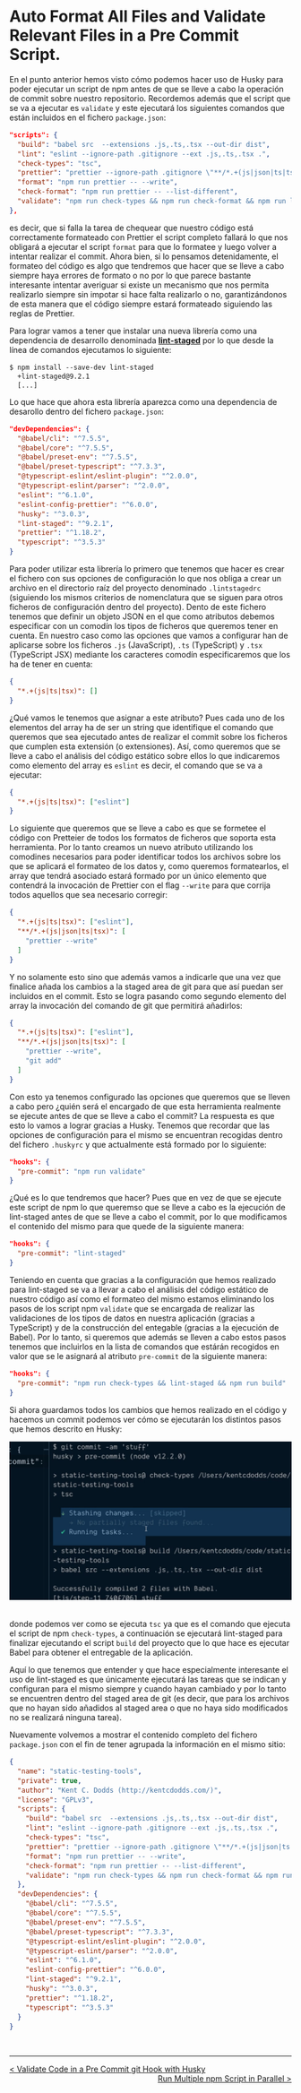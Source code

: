 # Auto Format All Files and Validate Relevant Files in a Pre Commit Script.

En el punto anterior hemos visto cómo podemos hacer uso de Husky para poder ejecutar un script de npm antes de que se lleve a cabo la operación de commit sobre nuestro repositorio. Recordemos además que el script que se va a ejecutar es `validate` y este ejecutará los siguientes comandos que están incluidos en el fichero `package.json`:

```json
"scripts": {
  "build": "babel src  --extensions .js,.ts,.tsx --out-dir dist",
  "lint": "eslint --ignore-path .gitignore --ext .js,.ts,.tsx .",
  "check-types": "tsc",
  "prettier": "prettier --ignore-path .gitignore \"**/*.+(js|json|ts|tsx)\"",
  "format": "npm run prettier -- --write",
  "check-format": "npm run prettier -- --list-different",
  "validate": "npm run check-types && npm run check-format && npm run lint && npm run built"
},
```

es decir, que si falla la tarea de chequear que nuestro código está correctamente formateado con Prettier el script completo fallará lo que nos obligará a ejecutar el script `format` para que lo formatee y luego volver a intentar realizar el commit. Ahora bien, si lo pensamos detenidamente, el formateo del código es algo que tendremos que hacer que se lleve a cabo siempre haya errores de formato o no por lo que parece bastante interesante intentar averiguar si existe un mecanismo que nos permita realizarlo siempre sin impotar si hace falta realizarlo o no, garantizándonos de esta manera que el código siempre estará formateado siguiendo las reglas de Prettier.

Para lograr vamos a tener que instalar una nueva librería como una dependencia de desarrollo denominada **[lint-staged](https://github.com/okonet/lint-staged)** por lo que desde la línea de comandos ejecutamos lo siguiente:

```console
$ npm install --save-dev lint-staged
  +lint-staged@9.2.1
  [...]
```

Lo que hace que ahora esta librería aparezca como una dependencia de desarollo dentro del fichero `package.json`:

```json
"devDependencies": {
  "@babel/cli": "^7.5.5",
  "@babel/core": "^7.5.5",
  "@babel/preset-env": "^7.5.5",
  "@babel/preset-typescript": "^7.3.3",
  "@typescript-eslint/eslint-plugin": "^2.0.0",
  "@typescript-eslint/parser": "^2.0.0",
  "eslint": "^6.1.0",
  "eslint-config-prettier": "^6.0.0",
  "husky": "^3.0.3",
  "lint-staged": "^9.2.1",
  "prettier": "^1.18.2",
  "typescript": "^3.5.3"
}
```

Para poder utilizar esta librería lo primero que tenemos que hacer es crear el fichero con sus opciones de configuración lo que nos obliga a crear un archivo en el directorio raíz del proyecto denominado `.lintstagedrc` (siguiendo los mismos criterios de nomenclatura que se siguen para otros ficheros de configuración dentro del proyecto). Dento de este fichero tenemos que definir un objeto JSON en el que como atributos debemos especificar con un comodín los tipos de ficheros que queremos tener en cuenta. En nuestro caso como las opciones que vamos a configurar han de aplicarse sobre los ficheros `.js` (JavaScript), `.ts` (TypeScript) y `.tsx` (TypeScript JSX) mediante los caracteres comodín especificaremos que los ha de tener en cuenta:

```json
{
  "*.+(js|ts|tsx)": []
}
```

¿Qué vamos le tenemos que asignar a este atributo? Pues cada uno de los elementos del array ha de ser un string que identifique el comando que queremos que sea ejecutado antes de realizar el commit sobre los ficheros que cumplen esta extensión (o extensiones). Así, como queremos que se lleve a cabo el análisis del código estático sobre ellos lo que indicaremos como elemento del array es `eslint` es decir, el comando que se va a ejecutar:

```json
{
  "*.+(js|ts|tsx)": ["eslint"]
}
```

Lo siguiente que queremos que se lleve a cabo es que se formetee el código con Pretteier de todos los formatos de ficheros que soporta esta herramienta. Por lo tanto creamos un nuevo atributo utilizando los comodines necesarios para poder identificar todos los archivos sobre los que se aplicará el formateo de los datos y, como queremos formatearlos, el array que tendrá asociado estará formado por un único elemento que contendrá la invocación de Prettier con el flag `--write` para que corrija todos aquellos que sea necesario corregir:

```json
{
  "*.+(js|ts|tsx)": ["eslint"],
  "**/*.+(js|json|ts|tsx)": [
    "prettier --write"
  ]
}
```

Y no solamente esto sino que además vamos a indicarle que una vez que finalice añada los cambios a la staged area de git para que así puedan ser incluidos en el commit. Esto se logra pasando como segundo elemento del array la invocación del comando de git que permitirá añadirlos:

```json
{
  "*.+(js|ts|tsx)": ["eslint"],
  "**/*.+(js|json|ts|tsx)": [
    "prettier --write",
    "git add"
  ]
}
```

Con esto ya tenemos configurado las opciones que queremos que se lleven a cabo pero ¿quién será el encargado de que esta herramienta realmente se ejecute antes de que se lleve a cabo el commit? La respuesta es que esto lo vamos a lograr gracias a Husky. Tenemos que recordar que las opciones de configuración para el mismo se encuentran recogidas dentro del fichero `.huskyrc` y que actualmente está formado por lo siguiente:

```json
"hooks": {
  "pre-commit": "npm run validate"
}
```

¿Qué es lo que tendremos que hacer? Pues que en vez de que se ejecute este script de npm lo que queremso que se lleve a cabo es la ejecución de lint-staged antes de que se lleve a cabo el commit, por lo que modificamos el contenido del mismo para que quede de la siguiente manera:

```json
"hooks": {
  "pre-commit": "lint-staged"
}
```

Teniendo en cuenta que gracias a la configuración que hemos realizado para lint-staged se va a llevar a cabo el análisis del código estático de nuestro código así como el formateo del mismo estamos eliminando los pasos de los script npm `validate` que se encargada de realizar las validaciones de los tipos de datos en nuestra aplicación (gracias a TypeScript) y de la construcción del entegable (gracias a la ejecución de Babel). Por lo tanto, si queremos que además se lleven a cabo estos pasos tenemos que incluirlos en la lista de comandos que estárán recogidos en valor que se le asignará al atributo `pre-commit` de la siguiente manera:

```json
"hooks": {
  "pre-commit": "npm run check-types && lint-staged && npm run build"
}
```

Si ahora guardamos todos los cambios que hemos realizado en el código y hacemos un commit podemos ver cómo se ejecutarán los distintos pasos que hemos descrito en Husky:

<div style='text-align: center'>
  <img src='../images/ch02/02_60.png' />
</div>
<br />

donde podemos ver como se ejecuta `tsc` ya que es el comando que ejecuta el script de npm `check-types`, a continuación se ejecutará lint-staged para finalizar ejecutando el script `build` del proyecto que lo que hace es ejecutar Babel para obtener el entregable de la aplicación.

Aquí lo que tenemos que entender y que hace especialmente interesante el uso de lint-staged es que únicamente ejecutará las tareas que se indican y configuran para el mismo siempre y cuando hayan cambiado y por lo tanto se encuentren dentro del staged area de git (es decir, que para los archivos que no hayan sido añadidos al staged area o que no haya sido modificados no se realizará ninguna tarea).

Nuevamente volvemos a mostrar el contenido completo del fichero `package.json` con el fin de tener agrupada la información en el mismo sitio:

```json
{
  "name": "static-testing-tools",
  "private": true,
  "author": "Kent C. Dodds (http://kentcdodds.com/)",
  "license": "GPLv3",
  "scripts": {
    "build": "babel src  --extensions .js,.ts,.tsx --out-dir dist",
    "lint": "eslint --ignore-path .gitignore --ext .js,.ts,.tsx .",
    "check-types": "tsc",
    "prettier": "prettier --ignore-path .gitignore \"**/*.+(js|json|ts|tsx)\"",
    "format": "npm run prettier -- --write",
    "check-format": "npm run prettier -- --list-different",
    "validate": "npm run check-types && npm run check-format && npm run lint && npm run built"
  },
  "devDependencies": {
    "@babel/cli": "^7.5.5",
    "@babel/core": "^7.5.5",
    "@babel/preset-env": "^7.5.5",
    "@babel/preset-typescript": "^7.3.3",
    "@typescript-eslint/eslint-plugin": "^2.0.0",
    "@typescript-eslint/parser": "^2.0.0",
    "eslint": "^6.1.0",
    "eslint-config-prettier": "^6.0.0",
    "lint-staged": "^9.2.1",
    "husky": "^3.0.3",
    "prettier": "^1.18.2",
    "typescript": "^3.5.3"
  }
}
```

<br />

----
<div>
  <div style="float: left">
    <a href="./02_13.md">
      < Validate Code in a Pre Commit git Hook with Husky
    </a>
  </div>
  <div style="float: right">
    <a href="./02_15.md">
      Run Multiple npm Script in Parallel >
    </a>
  </div>
</div>
